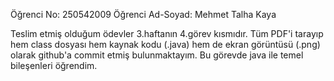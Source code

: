 Öğrenci No: 250542009 Öğrenci Ad-Soyad: Mehmet Talha Kaya

Teslim etmiş olduğum ödevler 3.haftanın 4.görev kısmıdır. Tüm PDF'i tarayıp hem class dosyası hem kaynak kodu (.java) hem de ekran görüntüsü (.png) olarak github'a commit etmiş bulunmaktayım. Bu görevde java ile temel bileşenleri öğrendim.
